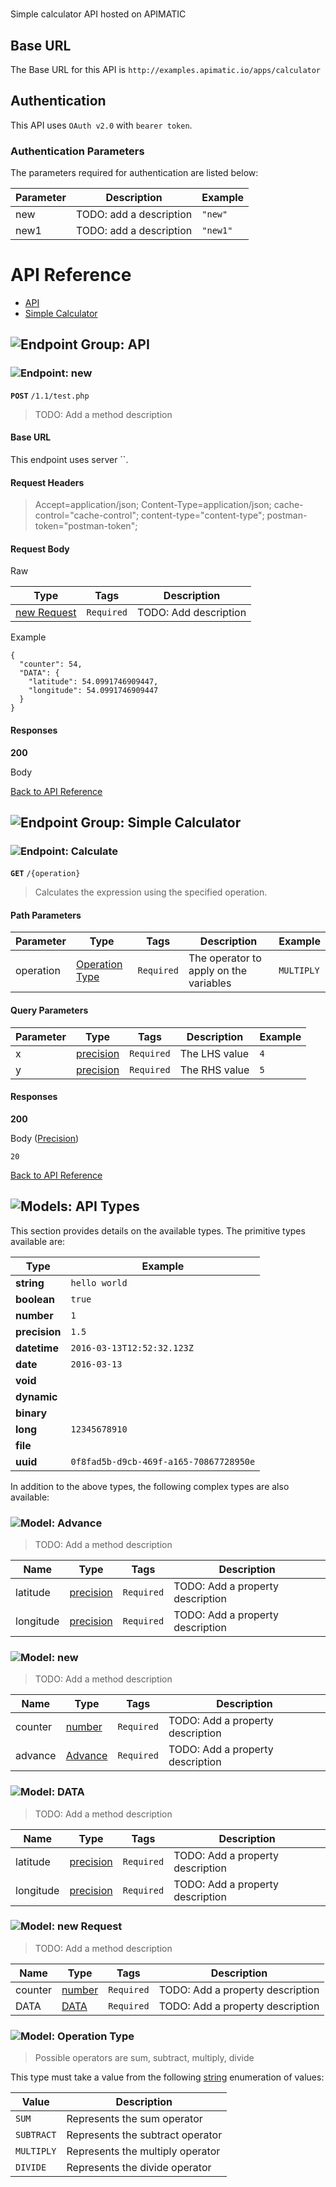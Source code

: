 # 

Simple calculator API hosted on APIMATIC



## Base URL

The Base URL for this API is `http://examples.apimatic.io/apps/calculator`



## Authentication
This API uses `OAuth v2.0` with `bearer token`.



### Authentication Parameters

The parameters required for authentication are listed below:

| Parameter | Description | Example | 
|-----------|-------------| ------- |
| new | TODO: add a description | `"new"` |
| new1 | TODO: add a description | `"new1"` |





# <a name="api_reference"></a>API Reference

* [API](#api)
* [Simple Calculator](#simple_calculator)

## <a name="api"></a>![Endpoint Group: ](https://apidocs.io/img/class.png "API") API


### <a name="new"></a>![Endpoint: ](https://apidocs.io/img/method.png "new") new


**`POST`** `/1.1/test.php`

> TODO: Add a method description


#### Base URL
This endpoint uses server ``.


#### Request Headers
>Accept=application/json;
>Content-Type=application/json;
>cache-control="cache-control";
>content-type="content-type";
>postman-token="postman-token";

#### Request Body
Raw 

|  Type | Tags | Description |
| ------| ---- |-------------| 
| [new Request](#new_request) |  ``` Required ```  | TODO: Add description | 

 Example 
``` 
{
  "counter": 54,
  "DATA": {
    "latitude": 54.0991746909447,
    "longitude": 54.0991746909447
  }
}
``` 

#### Responses
**200** 


Body


[Back to API Reference](#api_reference)

## <a name="simple_calculator"></a>![Endpoint Group: ](https://apidocs.io/img/class.png "Simple Calculator") Simple Calculator


### <a name="calculate"></a>![Endpoint: ](https://apidocs.io/img/method.png "Calculate") Calculate


**`GET`** `/{operation}`

> Calculates the expression using the specified operation.




#### Path Parameters
| Parameter | Type | Tags | Description | Example |
|-----------|------| ---- |-------------| ----------------------------------- |
| operation | [Operation Type](#operation_type) |  ``` Required ```  | The operator to apply on the variables | `MULTIPLY` | 

#### Query Parameters
| Parameter | Type | Tags | Description | Example |
|-----------|------| ---- |-------------| -------------------------------- |
| x | [precision](#api_types) |  ``` Required ```  | The LHS value | `4` | 
| y | [precision](#api_types) |  ``` Required ```  | The RHS value | `5` | 

#### Responses
**200** 


Body ([Precision](#api_types)) 
```
20
```


[Back to API Reference](#api_reference)

## <a name="api_types"></a>![Models: ](https://apidocs.io/img/class.png "API Types") API Types

This section provides details on the available types. The primitive types available are:

| Type | Example |
| ---- | -------- |
| **string** | `hello world` |
| **boolean** |	`true` |
| **number** | `1` |
| **precision** | `1.5` |
| **datetime** | `2016-03-13T12:52:32.123Z` |
| **date** | `2016-03-13` |
|**void** | |
| **dynamic** | |
| **binary** | |
| **long** | `12345678910` |
| **file** | |
| **uuid** | `0f8fad5b-d9cb-469f-a165-70867728950e` |


In addition to the above types, the following complex types are also available:
### <a name="advance"></a>![Model: ](https://apidocs.io/img/method.png "Advance") Advance



> TODO: Add a method description




| Name | Type | Tags | Description |
|-----------|------| ---- |-------------| 
| latitude | [precision](#api_types) |  ``` Required ```  | TODO: Add a property description | 
| longitude | [precision](#api_types) |  ``` Required ```  | TODO: Add a property description | 




### <a name="new"></a>![Model: ](https://apidocs.io/img/method.png "new") new



> TODO: Add a method description




| Name | Type | Tags | Description |
|-----------|------| ---- |-------------| 
| counter | [number](#api_types) |  ``` Required ```  | TODO: Add a property description | 
| advance | [Advance](#advance) |  ``` Required ```  | TODO: Add a property description | 




### <a name="data"></a>![Model: ](https://apidocs.io/img/method.png "DATA") DATA



> TODO: Add a method description




| Name | Type | Tags | Description |
|-----------|------| ---- |-------------| 
| latitude | [precision](#api_types) |  ``` Required ```  | TODO: Add a property description | 
| longitude | [precision](#api_types) |  ``` Required ```  | TODO: Add a property description | 




### <a name="new_request"></a>![Model: ](https://apidocs.io/img/method.png "new Request") new Request



> TODO: Add a method description




| Name | Type | Tags | Description |
|-----------|------| ---- |-------------| 
| counter | [number](#api_types) |  ``` Required ```  | TODO: Add a property description | 
| DATA | [DATA](#data) |  ``` Required ```  | TODO: Add a property description | 




### <a name="operation_type"></a>![Model: ](https://apidocs.io/img/method.png "Operation Type") Operation Type



> Possible operators are sum, subtract, multiply, divide




This type must take a value from the following [string](#api_types) enumeration of values:

| Value | Description |
| ----- | --------------- |
| `SUM` | Represents the sum operator | 
| `SUBTRACT` | Represents the subtract operator | 
| `MULTIPLY` | Represents the multiply operator | 
| `DIVIDE` | Represents the divide operator |

